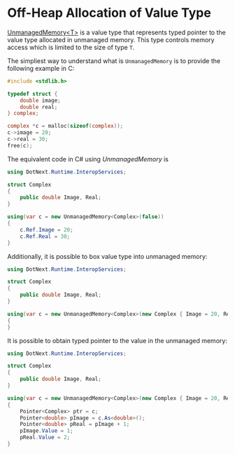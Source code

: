 Off-Heap Allocation of Value Type
====
[UnmanagedMemory&lt;T&gt;](../../api/DotNext.Runtime.InteropServices.UnmanagedMemory-1.yml) is a value type that represents typed pointer to the value type allocated in unmanaged memory. This type controls memory access which is limited to the size of type `T`. 

The simpliest way to understand what is `UnmanagedMemory` is to provide the following example in C:
```c
#include <stdlib.h>

typedef struct {
    double image;
    double real;
} complex;

complex *c = malloc(sizeof(complex));
c->image = 20;
c->real = 30;
free(c);
```

The equivalent code in C# using _UnmanagedMemory_ is
```csharp
using DotNext.Runtime.InteropServices;

struct Complex
{
    public double Image, Real;
}

using(var c = new UnmanagedMemory<Complex>(false))
{
    c.Ref.Image = 20;
    c.Ref.Real = 30;
}
```

Additionally, it is possible to box value type into unmanaged memory:
```csharp
using DotNext.Runtime.InteropServices;

struct Complex
{
    public double Image, Real;
}

using(var c = new UnmanagedMemory<Complex>(new Complex { Image = 20, Real = 30 }))
{
}
```

It is possible to obtain typed pointer to the value in the unmanaged memory:
```csharp
using DotNext.Runtime.InteropServices;

struct Complex
{
    public double Image, Real;
}

using(var c = new UnmanagedMemory<Complex>(new Complex { Image = 20, Real = 30 }))
{
    Pointer<Complex> ptr = c;
    Pointer<double> pImage = c.As<double>();
    Pointer<double> pReal = pImage + 1;
    pImage.Value = 1;
    pReal.Value = 2;
}
```